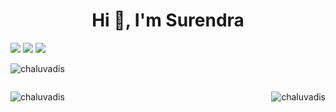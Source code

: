 <h1 align="center">Hi 👋, I'm Surendra</h1>

[![](https://komarev.com/ghpvc/?username=chaluvadis&label=Profile%20views&color=0e75b6&style=flat)](https://komarev.com/ghpvc/?username=chaluvadis&label=Profile%20views&color=0e75b6&style=flat)
[![](https://img.shields.io/badge/-@chaluvadis-%23181717?style=flat-square&logo=github)](https://github.com/chaluvadis)
[![](https://img.shields.io/badge/-Surendra%20Chaluvadi-blue?style=flat-square&logo=Linkedin&logoColor=white&link=https://www.linkedin.com/in/surendra-chaluvadi/)](https://www.linkedin.com/in/surendra-chaluvadi)

<p><img align="center" src="https://github-readme-stats.vercel.app/api?username=chaluvadis&show_icons=true&locale=en&layout=compact" alt="chaluvadis" /></p>

<div style="display:flex;justify-content: space-between;">
<p><img align="center" src="https://github-readme-stats.vercel.app/api/top-langs?username=chaluvadis&show_icons=true&locale=en&layout=compact" alt="chaluvadis" /></p>

<p><img align="center" src="https://github-readme-streak-stats.herokuapp.com/?user=chaluvadis" alt="chaluvadis" /></p>
</div>

